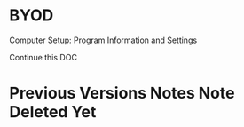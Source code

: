 # BYOD
Computer Setup: Program Information and Settings

Continue this DOC

# Previous Versions Notes Note Deleted Yet
